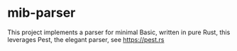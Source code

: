 # mib-parser
This project implements a parser for minimal Basic, written in pure Rust, this leverages Pest, the elegant parser, see https://pest.rs
